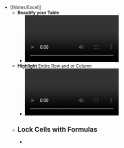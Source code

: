 - [[Notes/Excel]]
	- **Beautify your Table**
		- ![ExelTableDesign.mp4](../assets/ExelTableDesign_1718807579722_0.mp4)
	- **Highlight** Entire Row and or Column
		- ![Excel Highlight row.mp4](../assets/Excel_Highlight_row_1718807591019_0.mp4)
	- **Lock Cells with Formulas**
		-
		-